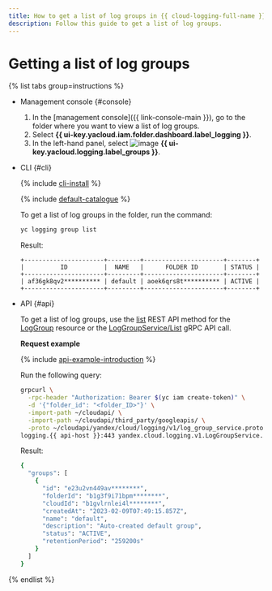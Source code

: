 ```yaml
---
title: How to get a list of log groups in {{ cloud-logging-full-name }}
description: Follow this guide to get a list of log groups.
---
```


# Getting a list of log groups

{% list tabs group=instructions %}

- Management console {#console}

    1. In the [management console]({{ link-console-main }}), go to the folder where you want to view a list of log groups.
    1. Select **{{ ui-key.yacloud.iam.folder.dashboard.label_logging }}**.
    1. In the left-hand panel, select ![image](../../_assets/console-icons/tray.svg) **{{ ui-key.yacloud.logging.label_groups }}**.

- CLI {#cli}

    {% include [cli-install](../../_includes/cli-install.md) %}

    {% include [default-catalogue](../../_includes/default-catalogue.md) %}

    To get a list of log groups in the folder, run the command:

    ```bash
    yc logging group list
    ```

    Result:

    ```text
    +----------------------+---------+----------------------+--------+
    |          ID          |  NAME   |      FOLDER ID       | STATUS |
    +----------------------+---------+----------------------+--------+
    | af36gk8qv2********** | default | aoek6qrs8t********** | ACTIVE |
    +----------------------+---------+----------------------+--------+
    ```

- API {#api}

  To get a list of log groups, use the [list](../api-ref/LogGroup/list.md) REST API method for the [LogGroup](../api-ref/LogGroup/index.md) resource or the [LogGroupService/List](../api-ref/grpc/log_group_service.md#List) gRPC API call.

  **Request example**

  {% include [api-example-introduction](../../_includes/logging/api-example-introduction.md) %}

  Run the following query:

  ```bash
  grpcurl \
    -rpc-header "Authorization: Bearer $(yc iam create-token)" \
    -d '{"folder_id": "<folder_ID>"}' \
    -import-path ~/cloudapi/ \
    -import-path ~/cloudapi/third_party/googleapis/ \
    -proto ~/cloudapi/yandex/cloud/logging/v1/log_group_service.proto \
  logging.{{ api-host }}:443 yandex.cloud.logging.v1.LogGroupService.List
  ```

  Result:

  ```bash
  {
    "groups": [
      {
        "id": "e23u2vn449av********",
        "folderId": "b1g3f9i71bpm********",
        "cloudId": "b1gvlrnlei4l********",
        "createdAt": "2023-02-09T07:49:15.857Z",
        "name": "default",
        "description": "Auto-created default group",
        "status": "ACTIVE",
        "retentionPeriod": "259200s"
      }
    ]
  }
  ```

{% endlist %}